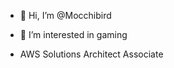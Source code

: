 - 👋 Hi, I’m @Mocchibird
- 👀 I’m interested in gaming

- AWS Solutions Architect Associate

<!---
JungerMin/JungerMin is a ✨ special ✨ repository because its `README.md` (this file) appears on your GitHub profile.
You can click the Preview link to take a look at your changes.
--->
